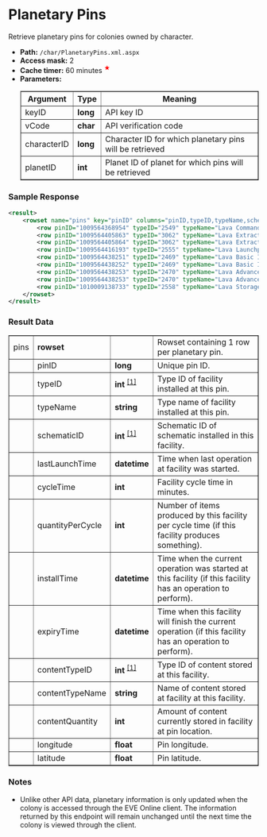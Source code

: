 # Planetary Pins
Retrieve planetary pins for colonies owned by character.

* __Path:__ ``/char/PlanetaryPins.xml.aspx``
* __Access mask:__ 2
* __Cache timer:__ 60 minutes <sup title="Planetary colony information has special update rules.  See notes below" style="color: red">&#x2605;</sup>
* __Parameters:__
    <table border="1">
        <tbody>
            <tr>
                <th>Argument</th>
                <th>Type</th>
                <th>Meaning</th>
            </tr>
            <tr>
                <td>keyID</td>
                <td><strong>long</strong></td>
                <td>API key ID</td>
            </tr>
            <tr>
                <td>vCode</td>
                <td><strong>char</strong></td>
                <td>API verification code</td>
            </tr>
            <tr>
                <td>characterID</td>
                <td><strong>long</strong></td>
                <td>Character ID for which planetary pins will be retrieved</td>
            </tr>
            <tr>
                <td>planetID</td>
                <td><strong>int</strong></td>
                <td>Planet ID of planet for which pins will be retrieved</td>
            </tr>
        </tbody>
    </table>

### Sample Response

```xml
<result>
    <rowset name="pins" key="pinID" columns="pinID,typeID,typeName,schematicID,lastLaunchTime,cycleTime,quantityPerCycle,installTime,expiryTime,contentTypeID,contentTypeName,contentQuantity,longitude,latitude">
        <row pinID="1009564368954" typeID="2549" typeName="Lava Command Center" schematicID="0" lastLaunchTime="0001-01-01 00:00:00" cycleTime="0" quantityPerCycle="0" installTime="0001-01-01 00:00:00" expiryTime="0001-01-01 00:00:00" contentTypeID="0" contentTypeName="" contentQuantity="0" longitude="-1.76925132343823" latitude="1.35576803141522"/>
        <row pinID="1009564405863" typeID="3062" typeName="Lava Extractor Control Unit" schematicID="0" lastLaunchTime="0001-01-01 00:00:00" cycleTime="0" quantityPerCycle="0" installTime="0001-01-01 00:00:00" expiryTime="0001-01-01 00:00:00" contentTypeID="0" contentTypeName="" contentQuantity="0" longitude="-1.9002762391" latitude="1.35996919697"/>
        <row pinID="1009564405864" typeID="3062" typeName="Lava Extractor Control Unit" schematicID="0" lastLaunchTime="2015-07-29 02:15:26" cycleTime="120" quantityPerCycle="1925" installTime="2015-07-29 02:15:26" expiryTime="2015-08-02 08:15:26" contentTypeID="0" contentTypeName="" contentQuantity="0" longitude="-1.94888869978" latitude="1.27919018972"/>
        <row pinID="1009564416193" typeID="2555" typeName="Lava Launchpad" schematicID="0" lastLaunchTime="0001-01-01 00:00:00" cycleTime="0" quantityPerCycle="0" installTime="0001-01-01 00:00:00" expiryTime="0001-01-01 00:00:00" contentTypeID="2389" contentTypeName="Plasmoids" contentQuantity="20260" longitude="-1.77328132701" latitude="1.31561528674"/>
        <row pinID="1009564438251" typeID="2469" typeName="Lava Basic Industry Facility" schematicID="122" lastLaunchTime="2015-07-23 03:43:31" cycleTime="0" quantityPerCycle="0" installTime="0001-01-01 00:00:00" expiryTime="0001-01-01 00:00:00" contentTypeID="2308" contentTypeName="Suspended Plasma" contentQuantity="1024" longitude="-1.78528278433" latitude="1.29670715686"/>
        <row pinID="1009564438252" typeID="2469" typeName="Lava Basic Industry Facility" schematicID="129" lastLaunchTime="2015-07-22 19:13:31" cycleTime="0" quantityPerCycle="0" installTime="0001-01-01 00:00:00" expiryTime="0001-01-01 00:00:00" contentTypeID="2306" contentTypeName="Non-CS Crystals" contentQuantity="2006" longitude="-1.75855213447" latitude="1.29539116693"/>
        <row pinID="1009564438253" typeID="2470" typeName="Lava Advanced Industry Facility" schematicID="71" lastLaunchTime="2015-07-22 19:43:31" cycleTime="0" quantityPerCycle="0" installTime="0001-01-01 00:00:00" expiryTime="0001-01-01 00:00:00" contentTypeID="2389" contentTypeName="Plasmoids" contentQuantity="40" longitude="-1.7736430669" latitude="1.27606869848"/>
        <row pinID="1009564438253" typeID="2470" typeName="Lava Advanced Industry Facility" schematicID="71" lastLaunchTime="2015-07-22 19:43:31" cycleTime="0" quantityPerCycle="0" installTime="0001-01-01 00:00:00" expiryTime="0001-01-01 00:00:00" contentTypeID="2401" contentTypeName="Chiral Structures" contentQuantity="20" longitude="-1.7736430669" latitude="1.27606869848"/>
        <row pinID="1010009138733" typeID="2558" typeName="Lava Storage Facility" schematicID="0" lastLaunchTime="0001-01-01 00:00:00" cycleTime="0" quantityPerCycle="0" installTime="0001-01-01 00:00:00" expiryTime="0001-01-01 00:00:00" contentTypeID="0" contentTypeName="" contentQuantity="0" longitude="-1.77787254933242" latitude="1.33187818274077"/>
    </rowset>
</result>
```  

### Result Data

<table border="1">
    <tbody>
        <tr>
            <td>pins</td>
            <td><strong>rowset</strong></td>
            <td></td>
            <td>Rowset containing 1 row per planetary pin.</td>
        </tr>
        <tr>
            <td></td>
            <td>pinID</td>
            <td><strong>long</strong></td>
            <td>Unique pin ID.</td>
        </tr>
        <tr>
            <td></td>
            <td>typeID</td>
            <td>
            	<strong>int</strong>
                <sup>
                    <a href="../../sde/yaml/yaml_typeIDs.html" title="Inventory Types file">[1]</a>
                </sup>
	    </td>
            <td>Type ID of facility installed at this pin.</td>
        </tr>
        <tr>
            <td></td>
            <td>typeName</td>
            <td><strong>string</strong></td>
            <td>Type name of facility installed at this pin.</td>
        </tr>
        <tr>
            <td></td>
            <td>schematicID</td>
            <td>
            	<strong>int</strong>
                <sup>
                	<a href="../../sde/mssql/mssql_planetSchematics.html#schematicID" title="planetSchematics.schematicID">[1]</a>
                </sup>
	        </td>
            <td>Schematic ID of schematic installed in this facility.</td>
        </tr>
        <tr>
            <td></td>
            <td>lastLaunchTime</td>
            <td><strong>datetime</strong></td>
            <td>Time when last operation at facility was started.</td>
        </tr>
        <tr>
            <td></td>
            <td>cycleTime</td>
            <td><strong>int</strong></td>
            <td>Facility cycle time in minutes.</td>
        </tr>
        <tr>
            <td></td>
            <td>quantityPerCycle</td>
            <td><strong>int</strong></td>
            <td>Number of items produced by this facility per cycle time (if this facility produces something).</td>
        </tr>
        <tr>
            <td></td>
            <td>installTime</td>
            <td><strong>datetime</strong></td>
            <td>Time when the current operation was started at this facility (if this facility has an operation to perform).</td>
        </tr>
        <tr>
            <td></td>
            <td>expiryTime</td>
            <td><strong>datetime</strong></td>
            <td>Time when this facility will finish the current operation (if this facility has an operation to perform).</td>
        </tr>
        <tr>
            <td></td>
            <td>contentTypeID</td>
            <td>
            	<strong>int</strong>
                <sup>
                    <a href="../../sde/yaml/yaml_typeIDs.html" title="Inventory Types file">[1]</a>
                </sup>
            </td>
            <td>Type ID of content stored at this facility.</td>
        </tr>
        <tr>
            <td></td>
            <td>contentTypeName</td>
            <td><strong>string</strong></td>
            <td>Name of content stored at facility at this facility.</td>
        </tr>
        <tr>
            <td></td>
            <td>contentQuantity</td>
            <td><strong>int</strong></td>
            <td>Amount of content currently stored in facility at pin location.</td>
        </tr>
        <tr>
            <td></td>
            <td>longitude</td>
            <td><strong>float</strong></td>
            <td>Pin longitude.</td>
        </tr>
        <tr>
            <td></td>
            <td>latitude</td>
            <td><strong>float</strong></td>
            <td>Pin latitude.</td>
        </tr>
    </tbody>
</table>

### Notes

* Unlike other API data, planetary information is only updated when the colony is accessed through the EVE Online client.  The information returned by this endpoint will remain unchanged until the next time the colony is viewed through the client.

